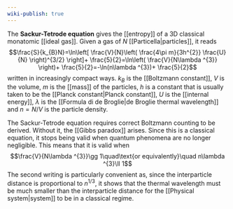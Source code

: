 ```yaml
---
wiki-publish: true
---
```

The **Sackur-Tetrode equation** gives the [[entropy]] of a 3D classical monatomic [[ideal gas]]. Given a gas of $N$ [[Particella|particles]], it reads
$$\frac{S}{k_{B}N}=\ln\left[ \frac{V}{N}\left( \frac{4\pi m}{3h^{2}} \frac{U}{N} \right)^{3/2} \right]+ \frac{5}{2}=\ln\left( \frac{V}{N\lambda ^{3}} \right)+ \frac{5}{2}=-\ln(n\lambda ^{3})+ \frac{5}{2}$$
written in increasingly compact ways. $k_{B}$ is the [[Boltzmann constant]], $V$ is the volume, $m$ is the [[mass]] of the particles, $h$ is a constant that is usually taken to be the [[Planck constant|Planck constant]], $U$ is the [[internal energy]], $\lambda$ is the [[Formula di de Broglie|de Broglie thermal wavelength]] and $n=N/V$ is the particle density.

The Sackur-Tetrode equation requires correct Boltzmann counting to be derived. Without it, the [[Gibbs paradox]] arises. Since this is a classical equation, it stops being valid when quantum phenomena are no longer negligible. This means that it is valid when
$$\frac{V}{N\lambda ^{3}}\gg 1\quad\text{or equivalently}\quad n\lambda ^{3}\ll 1$$
The second writing is particularly convenient as, since the interparticle distance is proportional to $n^{1/3}$, it shows that the thermal wavelength must be much smaller than the interparticle distance for the [[Physical system|system]] to be in a classical regime.